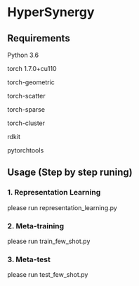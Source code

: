 
# HyperSynergy

## Requirements

Python 3.6

torch 1.7.0+cu110

torch-geometric 

torch-scatter 

torch-sparse  

torch-cluster 

rdkit 

pytorchtools 



## Usage (Step by step runing)

### 1. Representation Learning

please run representation_learning.py

### 2. Meta-training 

please run train_few_shot.py

### 3. Meta-test

please run test_few_shot.py
